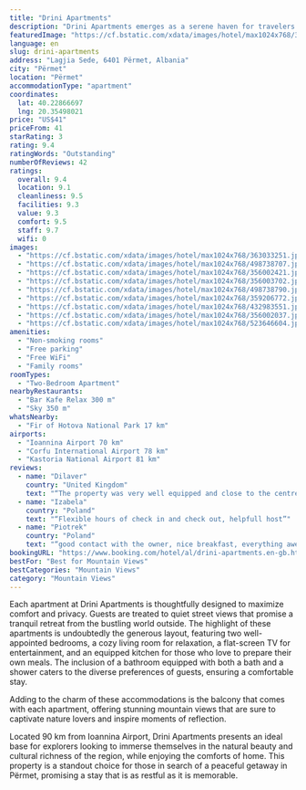 ```yaml
---
title: "Drini Apartments"
description: "Drini Apartments emerges as a serene haven for travelers seeking comfort and convenience in Përmet, situated within the picturesque Gjirokastër County."
featuredImage: "https://cf.bstatic.com/xdata/images/hotel/max1024x768/363033251.jpg?k=63b1646a0f8a8eb21d95e6bdaa6a9dc4c199d48798edc0957a2e5f6bef0750cb&o=&hp=1"
language: en
slug: drini-apartments
address: "Lagjia Sede, 6401 Përmet, Albania"
city: "Përmet"
location: "Përmet"
accommodationType: "apartment"
coordinates:
  lat: 40.22866697
  lng: 20.35498021
price: "US$41"
priceFrom: 41
starRating: 3
rating: 9.4
ratingWords: "Outstanding"
numberOfReviews: 42
ratings:
  overall: 9.4
  location: 9.1
  cleanliness: 9.5
  facilities: 9.3
  value: 9.3
  comfort: 9.5
  staff: 9.7
  wifi: 0
images:
  - "https://cf.bstatic.com/xdata/images/hotel/max1024x768/363033251.jpg?k=63b1646a0f8a8eb21d95e6bdaa6a9dc4c199d48798edc0957a2e5f6bef0750cb&o=&hp=1"
  - "https://cf.bstatic.com/xdata/images/hotel/max1024x768/498738707.jpg?k=bc8451c3f10f6e212adf39ae8f2ed997bd75f30ee8ea92fdf030ca4cb96d5dd5&o=&hp=1"
  - "https://cf.bstatic.com/xdata/images/hotel/max1024x768/356002421.jpg?k=e709549270c848ccdb3844a795799376fcbcc87badfe681456aca6c5a2eb8eee&o=&hp=1"
  - "https://cf.bstatic.com/xdata/images/hotel/max1024x768/356003702.jpg?k=1441788bed55575bd99d9e6e7ed1994ebd17fcad044b1e965575d66dbc681801&o=&hp=1"
  - "https://cf.bstatic.com/xdata/images/hotel/max1024x768/498738790.jpg?k=30954f5af6bfcd024c734910c66d282f1b8cd1a3865c8882e9f7c07bff3c80d3&o=&hp=1"
  - "https://cf.bstatic.com/xdata/images/hotel/max1024x768/359206772.jpg?k=66f82e2e638f98330715573622cfd92f0973cde265a03096860d6d762ce40f08&o=&hp=1"
  - "https://cf.bstatic.com/xdata/images/hotel/max1024x768/432983551.jpg?k=d76c70fa0e6f6a67d914fcfd5d68c449b7bd9de71b5e47c90d717fb057d026ce&o=&hp=1"
  - "https://cf.bstatic.com/xdata/images/hotel/max1024x768/356002037.jpg?k=606270cf9afcf332707959d93d82cd4bda3ddd32131b1ce2837999e8a462df6b&o=&hp=1"
  - "https://cf.bstatic.com/xdata/images/hotel/max1024x768/523646604.jpg?k=60c89d3ec81bd51d2e1269104bce6cb8f75db9da8e8c656d7bffb0fa73ad6bbf&o=&hp=1"
amenities:
  - "Non-smoking rooms"
  - "Free parking"
  - "Free WiFi"
  - "Family rooms"
roomTypes:
  - "Two-Bedroom Apartment"
nearbyRestaurants:
  - "Bar Kafe Relax 300 m"
  - "Sky 350 m"
whatsNearby:
  - "Fir of Hotova National Park 17 km"
airports:
  - "Ioannina Airport 70 km"
  - "Corfu International Airport 78 km"
  - "Kastoria National Airport 81 km"
reviews:
  - name: "Dilaver"
    country: "United Kingdom"
    text: "“The property was very well equipped and close to the centre the owner was really friendly and helpful would 100% recommend you go here if you planning a trip to përmet.”"
  - name: "Izabela"
    country: "Poland"
    text: "“Flexible hours of check in and check out, helpfull host”"
  - name: "Piotrek"
    country: "Poland"
    text: "“good contact with the owner, nice breakfast, everything awesome :-)”"
bookingURL: "https://www.booking.com/hotel/al/drini-apartments.en-gb.html?aid=8035640"
bestFor: "Best for Mountain Views"
bestCategories: "Mountain Views"
category: "Mountain Views"
---
```


Each apartment at Drini Apartments is thoughtfully designed to maximize comfort and privacy. Guests are treated to quiet street views that promise a tranquil retreat from the bustling world outside. The highlight of these apartments is undoubtedly the generous layout, featuring two well-appointed bedrooms, a cozy living room for relaxation, a flat-screen TV for entertainment, and an equipped kitchen for those who love to prepare their own meals. The inclusion of a bathroom equipped with both a bath and a shower caters to the diverse preferences of guests, ensuring a comfortable stay.

Adding to the charm of these accommodations is the balcony that comes with each apartment, offering stunning mountain views that are sure to captivate nature lovers and inspire moments of reflection.

Located 90 km from Ioannina Airport, Drini Apartments presents an ideal base for explorers looking to immerse themselves in the natural beauty and cultural richness of the region, while enjoying the comforts of home. This property is a standout choice for those in search of a peaceful getaway in Përmet, promising a stay that is as restful as it is memorable.